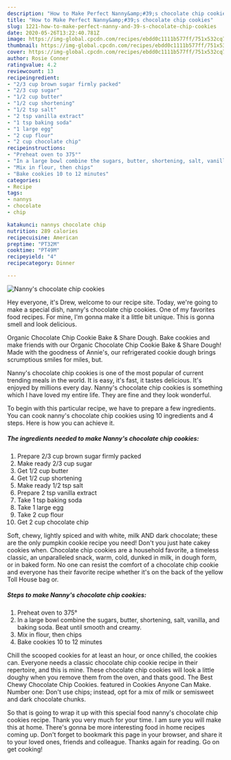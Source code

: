 ```yaml
---
description: "How to Make Perfect Nanny&amp;#39;s chocolate chip cookies"
title: "How to Make Perfect Nanny&amp;#39;s chocolate chip cookies"
slug: 1221-how-to-make-perfect-nanny-and-39-s-chocolate-chip-cookies
date: 2020-05-26T13:22:40.781Z
image: https://img-global.cpcdn.com/recipes/ebdd0c1111b577ff/751x532cq70/nannys-chocolate-chip-cookies-recipe-main-photo.jpg
thumbnail: https://img-global.cpcdn.com/recipes/ebdd0c1111b577ff/751x532cq70/nannys-chocolate-chip-cookies-recipe-main-photo.jpg
cover: https://img-global.cpcdn.com/recipes/ebdd0c1111b577ff/751x532cq70/nannys-chocolate-chip-cookies-recipe-main-photo.jpg
author: Rosie Conner
ratingvalue: 4.2
reviewcount: 13
recipeingredient:
- "2/3 cup brown sugar firmly packed"
- "2/3 cup sugar"
- "1/2 cup butter"
- "1/2 cup shortening"
- "1/2 tsp salt"
- "2 tsp vanilla extract"
- "1 tsp baking soda"
- "1 large egg"
- "2 cup flour"
- "2 cup chocolate chip"
recipeinstructions:
- "Preheat oven to 375°"
- "In a large bowl combine the sugars, butter, shortening, salt, vanilla, and baking soda. Beat until smooth and creamy."
- "Mix in flour, then chips"
- "Bake cookies 10 to 12 minutes"
categories:
- Recipe
tags:
- nannys
- chocolate
- chip

katakunci: nannys chocolate chip 
nutrition: 289 calories
recipecuisine: American
preptime: "PT32M"
cooktime: "PT49M"
recipeyield: "4"
recipecategory: Dinner

---
```



![Nanny&#39;s chocolate chip cookies](https://img-global.cpcdn.com/recipes/ebdd0c1111b577ff/751x532cq70/nannys-chocolate-chip-cookies-recipe-main-photo.jpg)

Hey everyone, it's Drew, welcome to our recipe site. Today, we're going to make a special dish, nanny&#39;s chocolate chip cookies. One of my favorites food recipes. For mine, I'm gonna make it a little bit unique. This is gonna smell and look delicious.

Organic Chocolate Chip Cookie Bake &amp; Share Dough. Bake cookies and make friends with our Organic Chocolate Chip Cookie Bake &amp; Share Dough! Made with the goodness of Annie&#39;s, our refrigerated cookie dough brings scrumptious smiles for miles, but.

Nanny&#39;s chocolate chip cookies is one of the most popular of current trending meals in the world. It is easy, it's fast, it tastes delicious. It's enjoyed by millions every day. Nanny&#39;s chocolate chip cookies is something which I have loved my entire life. They are fine and they look wonderful.


To begin with this particular recipe, we have to prepare a few ingredients. You can cook nanny&#39;s chocolate chip cookies using 10 ingredients and 4 steps. Here is how you can achieve it.

<!--inarticleads1-->

##### The ingredients needed to make Nanny&#39;s chocolate chip cookies:

1. Prepare 2/3 cup brown sugar firmly packed
1. Make ready 2/3 cup sugar
1. Get 1/2 cup butter
1. Get 1/2 cup shortening
1. Make ready 1/2 tsp salt
1. Prepare 2 tsp vanilla extract
1. Take 1 tsp baking soda
1. Take 1 large egg
1. Take 2 cup flour
1. Get 2 cup chocolate chip


Soft, chewy, lightly spiced and with white, milk AND dark chocolate; these are the only pumpkin cookie recipe you need! Don&#39;t you just hate cakey cookies when. Chocolate chip cookies are a household favorite, a timeless classic, an unparalleled snack, warm, cold, dunked in milk, in dough form, or in baked form. No one can resist the comfort of a chocolate chip cookie and everyone has their favorite recipe whether it&#39;s on the back of the yellow Toll House bag or. 

<!--inarticleads2-->

##### Steps to make Nanny&#39;s chocolate chip cookies:

1. Preheat oven to 375°
1. In a large bowl combine the sugars, butter, shortening, salt, vanilla, and baking soda. Beat until smooth and creamy.
1. Mix in flour, then chips
1. Bake cookies 10 to 12 minutes


Chill the scooped cookies for at least an hour, or once chilled, the cookies can. Everyone needs a classic chocolate chip cookie recipe in their repertoire, and this is mine. These chocolate chip cookies will look a little doughy when you remove them from the oven, and thats good. The Best Chewy Chocolate Chip Cookies. featured in Cookies Anyone Can Make. Number one: Don&#39;t use chips; instead, opt for a mix of milk or semisweet and dark chocolate chunks. 

So that is going to wrap it up with this special food nanny&#39;s chocolate chip cookies recipe. Thank you very much for your time. I am sure you will make this at home. There's gonna be more interesting food in home recipes coming up. Don't forget to bookmark this page in your browser, and share it to your loved ones, friends and colleague. Thanks again for reading. Go on get cooking!
